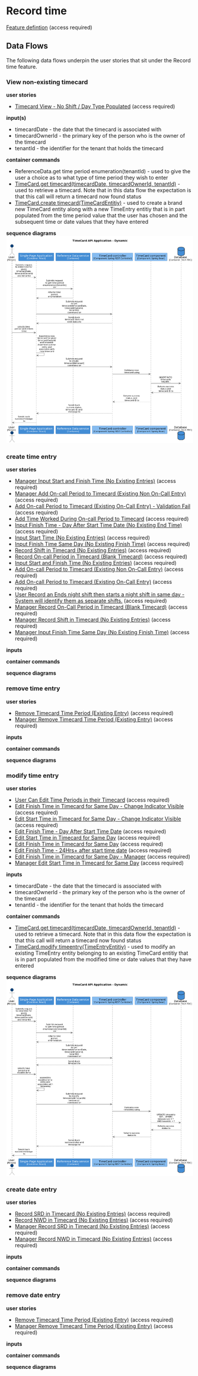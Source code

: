 

# Record time

[Feature defintion](https://collaboration.homeoffice.gov.uk/jira/browse/EAHW-925) (access required)

## Data Flows
The following data flows underpin the user stories that sit under the Record time feature. 

### View non-existing timecard

**user stories** 

- [Timecard View - No Shift / Day Type Populated](https://collaboration.homeoffice.gov.uk/jira/browse/EAHW-1230) (access required)

**input(s)** 

- timecardDate - the date that the timecard is associated with
- timecardOwnerId - the primary key of the person who is the owner of the timecard
- tenantId - the identifier for the tenant that holds the timecard 

**container commands**
- ReferenceData.get time period enumeration(tenantId) - used to give the user a choice as to what type of time period they wish to enter
- [TimeCard.get timecard(timecardDate, timecardOwnerId, tenantId)](../container-definition.md#get-timecard) - used to retrieve a timecard. Note that in this data flow the expectation is that this call will return a timecard now found status
- [TimeCard.create timecard(TimeCardEntitiy)](../container-definition.md#create-timecard) - used to create a brand new TimeCard entity along with a new TimeEntry entitiy that is in part populated from the time period value that the user has chosen and the subsequent time or date values that they have entered

**sequence diagrams**
![View non-existing timecard](../images/view-non-existing-timecard.png)

### create time entry

**user stories** 

- [Manager Input Start and Finish Time (No Existing Entries)](https://collaboration.homeoffice.gov.uk/jira/browse/EAHW-1751) (access required)
- [Manager Add On-call Period to Timecard (Existing Non On-Call Entry)](https://collaboration.homeoffice.gov.uk/jira/browse/EAHW-1788) (access required)
- [Add On-call Period to Timecard (Existing On-Call Entry) - Validation Fail](https://collaboration.homeoffice.gov.uk/jira/browse/EAHW-1762) (access required)
- [Add Time Worked During On-call Period to Timecard](https://collaboration.homeoffice.gov.uk/jira/browse/EAHW-1796) (access required)
- [Input Finish Time - Day After Start Time Date (No Existing End Time)](https://collaboration.homeoffice.gov.uk/jira/browse/EAHW-589) (access required)
- [Input Start Time (No Existing Entries)](https://collaboration.homeoffice.gov.uk/jira/browse/EAHW-513) (access required)
- [Input Finish Time Same Day (No Existing Finish Time)](https://collaboration.homeoffice.gov.uk/jira/browse/EAHW-521) (access required)
- [Record Shift in Timecard (No Existing Entries)](https://collaboration.homeoffice.gov.uk/jira/browse/EAHW-1347) (access required)
- [Record On-call Period in Timecard (Blank Timecard)](https://collaboration.homeoffice.gov.uk/jira/browse/EAHW-1350) (access required)
- [Input Start and Finish Time (No Existing Entries)](https://collaboration.homeoffice.gov.uk/jira/browse/EAHW-1402) (access required)
- [Add On-call Period to Timecard (Existing Non On-Call Entry)](https://collaboration.homeoffice.gov.uk/jira/browse/EAHW-1471) (access required)
- [Add On-call Period to Timecard (Existing On-Call Entry)](https://collaboration.homeoffice.gov.uk/jira/browse/EAHW-1761) (access required)
- [User Record an Ends night shift then starts a night shift in same day - System will identify them as separate shifts.](https://collaboration.homeoffice.gov.uk/jira/browse/EAHW-580) (access required)
- [Manager Record On-Call Period in Timecard (Blank Timecard)](https://collaboration.homeoffice.gov.uk/jira/browse/EAHW-1685) (access required)
- [Manager Record Shift in Timecard (No Existing Entries)](https://collaboration.homeoffice.gov.uk/jira/browse/EAHW-1686) (access required)
- [Manager Input Finish Time Same Day (No Existing Finish Time)](https://collaboration.homeoffice.gov.uk/jira/browse/EAHW-1749) (access required)

**inputs** 

**container commands** 

**sequence diagrams** 


### remove time entry

**user stories** 
- [Remove Timecard Time Period (Existing Entry)](https://collaboration.homeoffice.gov.uk/jira/browse/EAHW-1353) (access required)
- [Manager Remove Timecard Time Period (Existing Entry)](https://collaboration.homeoffice.gov.uk/jira/browse/EAHW-1869) (access required)

**inputs** 

**container commands** 

**sequence diagrams** 

### modify time entry

**user stories** 
- [User Can Edit Time Periods in their Timecard](https://collaboration.homeoffice.gov.uk/jira/browse/EAHW-864) (access required)
- [Edit Finish Time in Timecard for Same Day - Change Indicator Visible](https://collaboration.homeoffice.gov.uk/jira/browse/EAHW-1728) (access required)
- [Edit Start Time in Timecard for Same Day - Change Indicator Visible](https://collaboration.homeoffice.gov.uk/jira/browse/EAHW-1729) (access required)
- [Edit Finish Time - Day After Start Time Date](https://collaboration.homeoffice.gov.uk/jira/browse/EAHW-1724) (access required)
- [Edit Start Time in Timecard for Same Day](https://collaboration.homeoffice.gov.uk/jira/browse/EAHW-609) (access required)
- [Edit Finish Time in Timecard for Same Day](https://collaboration.homeoffice.gov.uk/jira/browse/EAHW-1320) (access required)
- [Edit Finish Time - 24Hrs+ after start time date](https://collaboration.homeoffice.gov.uk/jira/browse/EAHW-590) (access required)
- [Edit Finish Time in Timecard for Same Day - Manager](https://collaboration.homeoffice.gov.uk/jira/browse/EAHW-1678) (access required)
- [Manager Edit Start Time in Timecard for Same Day](https://collaboration.homeoffice.gov.uk/jira/browse/EAHW-1753) (access required)

**inputs** 

- timecardDate - the date that the timecard is associated with
- timecardOwnerId - the primary key of the person who is the owner of the timecard
- tenantId - the identifier for the tenant that holds the timecard 

**container commands** 

- [TimeCard.get timecard(timecardDate, timecardOwnerId, tenantId)](../container-definition.md#get-timecard) - used to retrieve a timecard. Note that in this data flow the expectation is that this call will return a timecard now found status
- [TimeCard.modify timeentry(TimeEntryEntitiy)](../container-definition.md#create-timecard) - used to modify an existing TimeEntry entity belonging to an existing TimeCard entitiy that is in part populated from the modified time or date values that they have entered

**sequence diagrams** 
![Modify an existing timeentry](../images/modifyTimeentry.png)

### create date entry

**user stories** 

- [Record SRD in Timecard (No Existing Entries)](https://collaboration.homeoffice.gov.uk/jira/browse/EAHW-1348) (access required)
- [Record NWD in Timecard (No Existing Entries)](https://collaboration.homeoffice.gov.uk/jira/browse/EAHW-1349) (access required)
- [Manager Record SRD in Timecard (No Existing Entries)](https://collaboration.homeoffice.gov.uk/jira/browse/EAHW-1683) (access required)
- [Manager Record NWD in Timecard (No Existing Entries)](https://collaboration.homeoffice.gov.uk/jira/browse/EAHW-1684) (access required)

**inputs** 

**container commands** 

**sequence diagrams** 

### remove date entry

**user stories** 
- [Remove Timecard Time Period (Existing Entry)](https://collaboration.homeoffice.gov.uk/jira/browse/EAHW-1353) (access required)
- [Manager Remove Timecard Time Period (Existing Entry)](https://collaboration.homeoffice.gov.uk/jira/browse/EAHW-1869) (access required)


**inputs** 

**container commands** 

**sequence diagrams** 
